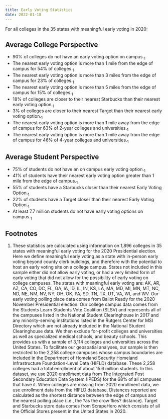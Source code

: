 ```yaml
---
title: Early Voting Statistics
date: 2022-01-18
---
```


For all colleges in the 35 states with meaningful early voting in 2020:

<!--more--> 


## Average College Perspective
* 90\% of colleges do not have an early voting option on campus.<sub>1
* The nearest early voting option is more than 1 mile from the edge of campus for 54\% of colleges.<sub>1
* The nearest early voting option is more than 3 miles from the edge of campus for 23\% of colleges.<sub>1
* The nearest early voting option is more than 5 miles from the edge of campus for 15\% of colleges.<sub>1
* 18\% of colleges are closer to their nearest Starbucks than their nearest early voting option.<sub>1
* 3\% of colleges are closer to their nearest Target than their nearest early voting option.<sub>1
* The nearest early voting option is more than 1 mile away from the edge of campus for 63\% of 2-year colleges and universities.<sub>1
* The nearest early voting option is more than 1 mile away from the edge of campus for 46\% of 4-year colleges and universities.<sub>1

## Average Student Perspective
* 75\% of students do not have an on campus early voting option.<sub>1
* 41\% of students have their nearest early voting option greater than 1 mile from the edge of campus.<sub>1
* 55\% of students have a Starbucks closer than their nearest Early Voting Option.<sub>1
* 22\% of students have a Target closer than their nearest Early Voting Option.<sub>1
* At least 7.7 million students do not have early voting options on campus.<sub>1

## Footnotes
1. These statistics are calculated using information on 1,896 colleges in 35 states with meaningful early voting for the 2020 Presidential election. Here we define meaningful early voting as a state with in-person early voting beyond county clerk buildings, and therefore with the potential to host an early voting site on a college campus. States not included in this sample either did not allow early voting, or had a very limited form of early voting that did not allow for the possibility of early voting on college campuses. The states with meaningful early voting are: AK, AR, AZ, CA, CO, DC, FL, GA, IA, ID, IL, IN, KS, LA, MA, MD, MI, MN, MT, NC, ND, NE, NM, NV, NY, OH, OK, PA, SD, TN, TX, UT, VA, WI, and WV. Our early voting polling place data comes from Ballot Ready for the 2020 November Presidential election. Our college campus data comes from the Students Learn Students Vote Coalition (SLSV) and represents all of the campuses listed in the National Student Clearinghouse in 2017 and any minority-serving institutions listed in the Rutgers Center for MSI Directory which are not already included in the National Student Clearinghouse data. We then exclude for-profit colleges and universities as well as specialized medical schools, and beauty schools. This provides us with a sample of 3,114 colleges and universities across the United States.  To facilitate our geospatial analyses, our sample is then restricted to the 2,258 college campuses whose campus boundaries are included in the Department of Homeland Security Homeland Infrastructure Foundation-Level Data (HIFLD) database. These 2,258 colleges had a total enrollment of about 15.6 million students.  In this dataset, we use 2020 enrollment data from The Integrated Post Secondary Education Data System (IPEDS) for the 68\% of all campuses that have it. When colleges are missing from 2020 enrollment data, we use enrollment data from the HIFLD database. Distances reported are calculated as the shortest distance between the edge of campus and the nearest polling place (i.e., the  ?as the crow flies? distance). Target and Starbucks store data comes from ScrapeHero which consists of all the Official Stores present in the United States in 2020. 